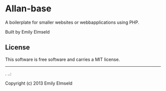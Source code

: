 Allan-base
==================
 
A boilerplate for smaller websites or webbapplications using PHP.
 
Built by Emily Elmseld
 
License 
------------------
 
This software is free software and carries a MIT license.
 
 
------------------
 .
..:
 
Copyright (c) 2013 Emily Elmseld
 
